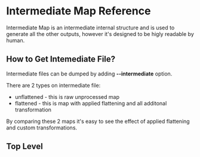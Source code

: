 # Intermediate Map Reference

Intermediate Map is an intermediate internal structure and is used to generate all the other outputs, however it's designed to be higly readable by human.  

## How to Get Intemediate File?

Intermediate files can be dumped by adding **--intermediate** option.

There are 2 types on intermediate file:

- unflattened - this is raw unprocessed map
- flattened - this is map with applied flattening and all additonal transformation

By comparing these 2 maps it's easy to see the effect of applied flattening and custom transformations.

## Top Level


